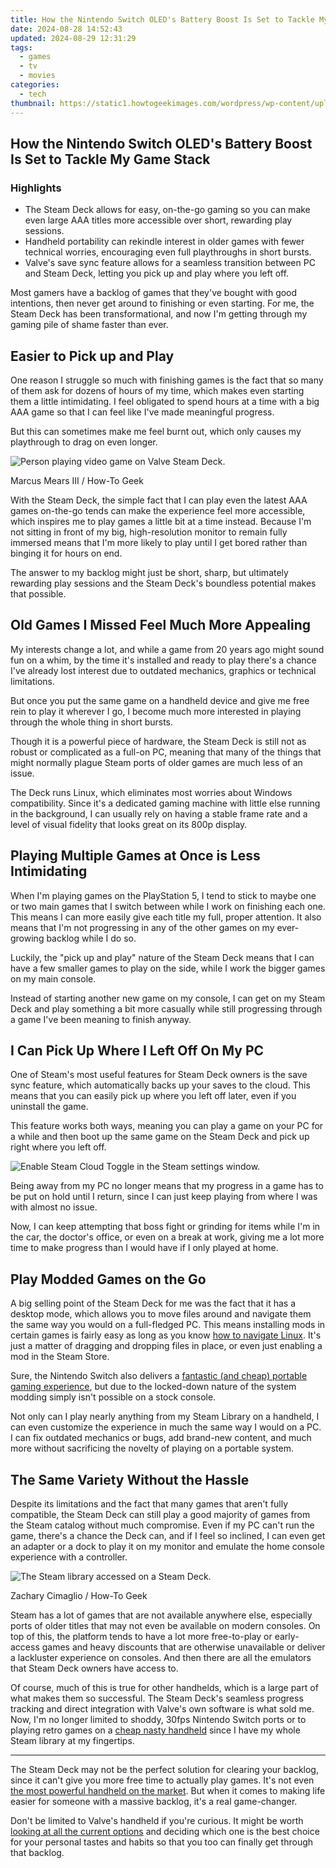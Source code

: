 ```yaml
---
title: How the Nintendo Switch OLED's Battery Boost Is Set to Tackle My Game Stack
date: 2024-08-28 14:52:43
updated: 2024-08-29 12:31:29
tags:
  - games
  - tv
  - movies
categories:
  - tech
thumbnail: https://static1.howtogeekimages.com/wordpress/wp-content/uploads/2023/12/52675437708_14622460f8_o.jpg
---
```


## How the Nintendo Switch OLED's Battery Boost Is Set to Tackle My Game Stack

### Highlights

* The Steam Deck allows for easy, on-the-go gaming so you can make even large AAA titles more accessible over short, rewarding play sessions.
* Handheld portability can rekindle interest in older games with fewer technical worries, encouraging even full playthroughs in short bursts.
* Valve's save sync feature allows for a seamless transition between PC and Steam Deck, letting you pick up and play where you left off.

 Most gamers have a backlog of games that they've bought with good intentions, then never get around to finishing or even starting. For me, the Steam Deck has been transformational, and now I'm getting through my gaming pile of shame faster than ever.

##  Easier to Pick up and Play

 One reason I struggle so much with finishing games is the fact that so many of them ask for dozens of hours of my time, which makes even starting them a little intimidating. I feel obligated to spend hours at a time with a big AAA game so that I can feel like I've made meaningful progress.

 But this can sometimes make me feel burnt out, which only causes my playthrough to drag on even longer.

![Person playing video game on Valve Steam Deck.](https://static1.howtogeekimages.com/wordpress/wp-content/uploads/2023/01/bc0f5bc8.jpg) 

Marcus Mears III / How-To Geek

 With the Steam Deck, the simple fact that I can play even the latest AAA games on-the-go tends can make the experience feel more accessible, which inspires me to play games a little bit at a time instead. Because I'm not sitting in front of my big, high-resolution monitor to remain fully immersed means that I'm more likely to play until I get bored rather than binging it for hours on end.

 The answer to my backlog might just be short, sharp, but ultimately rewarding play sessions and the Steam Deck's boundless potential makes that possible.

##  Old Games I Missed Feel Much More Appealing

 My interests change a lot, and while a game from 20 years ago might sound fun on a whim, by the time it's installed and ready to play there's a chance I've already lost interest due to outdated mechanics, graphics or technical limitations.

 But once you put the same game on a handheld device and give me free rein to play it wherever I go, I become much more interested in playing through the whole thing in short bursts.

 Though it is a powerful piece of hardware, the Steam Deck is still not as robust or complicated as a full-on PC, meaning that many of the things that might normally plague Steam ports of older games are much less of an issue.

 The Deck runs Linux, which eliminates most worries about Windows compatibility. Since it's a dedicated gaming machine with little else running in the background, I can usually rely on having a stable frame rate and a level of visual fidelity that looks great on its 800p display.

##  Playing Multiple Games at Once is Less Intimidating

 When I'm playing games on the PlayStation 5, I tend to stick to maybe one or two main games that I switch between while I work on finishing each one. This means I can more easily give each title my full, proper attention. It also means that I'm not progressing in any of the other games on my ever-growing backlog while I do so.

 Luckily, the "pick up and play" nature of the Steam Deck means that I can have a few smaller games to play on the side, while I work the bigger games on my main console.

 Instead of starting another new game on my console, I can get on my Steam Deck and play something a bit more casually while still progressing through a game I've been meaning to finish anyway.

##  I Can Pick Up Where I Left Off On My PC

 One of Steam's most useful features for Steam Deck owners is the save sync feature, which automatically backs up your saves to the cloud. This means that you can easily pick up where you left off later, even if you uninstall the game.

 This feature works both ways, meaning you can play a game on your PC for a while and then boot up the same game on the Steam Deck and pick up right where you left off.

![Enable Steam Cloud Toggle in the Steam settings window.](https://static1.howtogeekimages.com/wordpress/wp-content/uploads/2024/01/enable-steam-cloud-toggle-in-the-steam-settings-window.jpg) 

 Being away from my PC no longer means that my progress in a game has to be put on hold until I return, since I can just keep playing from where I was with almost no issue.

 Now, I can keep attempting that boss fight or grinding for items while I'm in the car, the doctor's office, or even on a break at work, giving me a lot more time to make progress than I would have if I only played at home.

##  Play Modded Games on the Go

 A big selling point of the Steam Deck for me was the fact that it has a desktop mode, which allows you to move files around and navigate them the same way you would on a full-fledged PC. This means installing mods in certain games is fairly easy as long as you know [how to navigate Linux](https://instagram-clips.techidaily.com/crafting-captivating-ig-stories-with-youtube-content-for-2024/). It's just a matter of dragging and dropping files in place, or even just enabling a mod in the Steam Store.

 Sure, the Nintendo Switch also delivers a [fantastic (and cheap) portable gaming experience](https://sound-issues.techidaily.com/fixing-laptop-audio-issues-a-step-by-step-guide-to-restoring-internal-speaker-functionality/), but due to the locked-down nature of the system modding simply isn't possible on a stock console.

 Not only can I play nearly anything from my Steam Library on a handheld, I can even customize the experience in much the same way I would on a PC. I can fix outdated mechanics or bugs, add brand-new content, and much more without sacrificing the novelty of playing on a portable system.

##  The Same Variety Without the Hassle

 Despite its limitations and the fact that many games that aren't fully compatible, the Steam Deck can still play a good majority of games from the Steam catalog without much compromise. Even if my PC can't run the game, there's a chance the Deck can, and if I feel so inclined, I can even get an adapter or a dock to play it on my monitor and emulate the home console experience with a controller.

![The Steam library accessed on a Steam Deck.](https://static1.howtogeekimages.com/wordpress/wp-content/uploads/2024/06/pxl_20240619_185635501.jpg) 

Zachary Cimaglio / How-To Geek

 Steam has a lot of games that are not available anywhere else, especially ports of older titles that may not even be available on modern consoles. On top of this, the platform tends to have a lot more free-to-play or early-access games and heavy discounts that are otherwise unavailable or deliver a lackluster experience on consoles. And then there are all the emulators that Steam Deck owners have access to.

 Of course, much of this is true for other handhelds, which is a large part of what makes them so successful. The Steam Deck's seamless progress tracking and direct integration with Valve's own software is what sold me. Now, I'm no longer limited to shoddy, 30fps Nintendo Switch ports or to playing retro games on a [cheap nasty handheld](https://screen-recording.techidaily.com/updated-2024-approved-top-tier-tools-transforming-remote-discussions/) since I have my whole Steam library at my fingertips.

---

 The Steam Deck may not be the perfect solution for clearing your backlog, since it can't give you more free time to actually play games. It's not even [the most powerful handheld on the market](https://some-skills.techidaily.com/new-the-insiders-guide-to-creating-stunning-iphone-hdr-photos/). But when it comes to making life easier for someone with a massive backlog, it's a real game-changer.

 Don't be limited to Valve's handheld if you're curious. It might be worth [looking at all the current options](https://facebook.techidaily.com/discovering-shared-passions-via-chatting-game-surveys/) and deciding which one is the best choice for your personal tastes and habits so that you too can finally get through that backlog.

<ins class="adsbygoogle"
     style="display:block"
     data-ad-format="autorelaxed"
     data-ad-client="ca-pub-7571918770474297"
     data-ad-slot="1223367746"></ins>



<ins class="adsbygoogle"
     style="display:block"
     data-ad-client="ca-pub-7571918770474297"
     data-ad-slot="8358498916"
     data-ad-format="auto"
     data-full-width-responsive="true"></ins>
